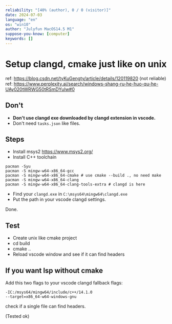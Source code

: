 ```yaml
---
reliability: "[40% (author), 0 / 0 (visitor)]"
date: 2024-07-03
language: "en"
os: "win10"
author: "Julyfun MacOS14.5 M1"
suppose-you-know: [computer]
keywords: []
---
```


# Setup clangd, cmake just like on unix

ref: https://blog.csdn.net/tyKuGengty/article/details/120119820 (not reliable)
ref: https://www.perplexity.ai/search/windows-shang-ru-he-huo-qu-he-UAy020tWRWG50tRSmDYuIw#0

## Don't

- **Don't use clangd exe downloaded by clangd extension in vscode.**
- Don't need `tasks.json` like files.

## Steps

- Install msys2 https://www.msys2.org/
- Install C++ toolchain

```
pacman -Syu
pacman -S mingw-w64-x86_64-gcc
pacman -S mingw-w64-x86_64-cmake # use cmake --build ., no need make
pacman -S mingw-w64-x86_64-clang
pacman -S mingw-w64-x86_64-clang-tools-extra # clangd is here
```

- Find your `clangd.exe` in `C:\msys64\mingw64\clangd.exe`
- Put the path in your vscode clangd settings.

Done.

## Test

- Create unix like cmake project
- cd build
- cmake ..
- Reload vscode window and see if it can find headers

## If you want lsp without cmake

Add this two flags to your vscode clangd fallback flags:

```
-IC:/msys64/mingw64/include/c++/14.1.0
--target=x86_64-w64-windows-gnu
```

check if a single file can find headers.

(Tested ok)

